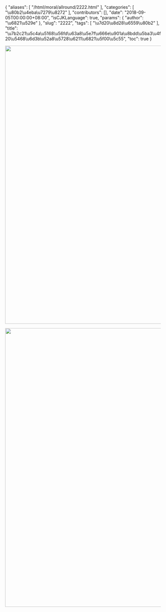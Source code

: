 {
    "aliases": [
        "/html/moral/allround/2222.html"
    ],
    "categories": [
        "\u80b2\u4eba\u7279\u8272"
    ],
    "contributors": [],
    "date": "2018-09-05T00:00:00+08:00",
    "isCJKLanguage": true,
    "params": {
        "author": "\u6821\u529e"
    },
    "slug": "2222",
    "tags": [
        "\u7d20\u8d28\u6559\u80b2"
    ],
    "title": "\u7b2c21\u5c4a\u5168\u56fd\u63a8\u5e7f\u666e\u901a\u8bdd\u5ba3\u4f20\u5468\u6d3b\u52a8\u5728\u6211\u6821\u5f00\u5c55",
    "toc": true
}


<img
    src="https://cdn.tfls.online/mirror/full/d73e998ab8236a261bf091dab9c03ddd2ecf7d00.jpg"
    style="display:block;margin-left:auto;margin-right:auto;"
    decoding="async"
    fetchpriority="auto"
    loading="lazy"
    height="898"
    width="600"
/>





<img
    src="https://cdn.tfls.online/mirror/full/2bafda339ecdcf42c295dfda1f08e2b02642ae66.jpg"
    style="display:block;margin-left:auto;margin-right:auto;"
    decoding="async"
    fetchpriority="auto"
    loading="lazy"
    height="900"
    width="600"
/>




  



